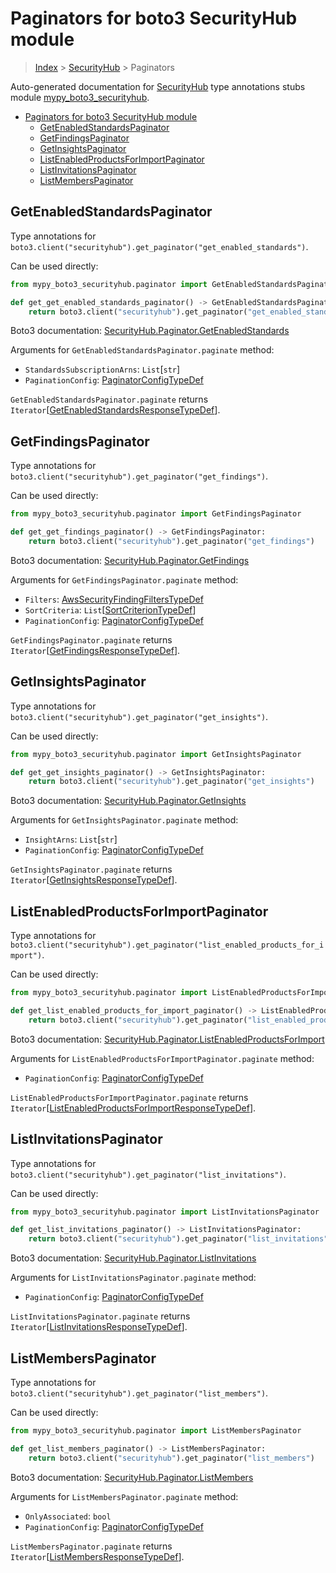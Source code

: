 # Paginators for boto3 SecurityHub module

> [Index](..) > [SecurityHub](.) > Paginators

Auto-generated documentation for
[SecurityHub](https://boto3.amazonaws.com/v1/documentation/api/1.17.77/reference/services/securityhub.html#SecurityHub)
type annotations stubs module
[mypy_boto3_securityhub](https://pypi.org/project/mypy-boto3-securityhub/).

- [Paginators for boto3 SecurityHub module](#paginators-for-boto3-securityhub-module)
  - [GetEnabledStandardsPaginator](#getenabledstandardspaginator)
  - [GetFindingsPaginator](#getfindingspaginator)
  - [GetInsightsPaginator](#getinsightspaginator)
  - [ListEnabledProductsForImportPaginator](#listenabledproductsforimportpaginator)
  - [ListInvitationsPaginator](#listinvitationspaginator)
  - [ListMembersPaginator](#listmemberspaginator)

## GetEnabledStandardsPaginator

Type annotations for
`boto3.client("securityhub").get_paginator("get_enabled_standards")`.

Can be used directly:

```python
from mypy_boto3_securityhub.paginator import GetEnabledStandardsPaginator

def get_get_enabled_standards_paginator() -> GetEnabledStandardsPaginator:
    return boto3.client("securityhub").get_paginator("get_enabled_standards")
```

Boto3 documentation:
[SecurityHub.Paginator.GetEnabledStandards](https://boto3.amazonaws.com/v1/documentation/api/1.17.77/reference/services/securityhub.html#SecurityHub.Paginator.GetEnabledStandards)

Arguments for `GetEnabledStandardsPaginator.paginate` method:

- `StandardsSubscriptionArns`: `List`\[`str`\]
- `PaginationConfig`:
  [PaginatorConfigTypeDef](./type_defs.md#paginatorconfigtypedef)

`GetEnabledStandardsPaginator.paginate` returns
`Iterator`\[[GetEnabledStandardsResponseTypeDef](./type_defs.md#getenabledstandardsresponsetypedef)\].

## GetFindingsPaginator

Type annotations for
`boto3.client("securityhub").get_paginator("get_findings")`.

Can be used directly:

```python
from mypy_boto3_securityhub.paginator import GetFindingsPaginator

def get_get_findings_paginator() -> GetFindingsPaginator:
    return boto3.client("securityhub").get_paginator("get_findings")
```

Boto3 documentation:
[SecurityHub.Paginator.GetFindings](https://boto3.amazonaws.com/v1/documentation/api/1.17.77/reference/services/securityhub.html#SecurityHub.Paginator.GetFindings)

Arguments for `GetFindingsPaginator.paginate` method:

- `Filters`:
  [AwsSecurityFindingFiltersTypeDef](./type_defs.md#awssecurityfindingfilterstypedef)
- `SortCriteria`:
  `List`\[[SortCriterionTypeDef](./type_defs.md#sortcriteriontypedef)\]
- `PaginationConfig`:
  [PaginatorConfigTypeDef](./type_defs.md#paginatorconfigtypedef)

`GetFindingsPaginator.paginate` returns
`Iterator`\[[GetFindingsResponseTypeDef](./type_defs.md#getfindingsresponsetypedef)\].

## GetInsightsPaginator

Type annotations for
`boto3.client("securityhub").get_paginator("get_insights")`.

Can be used directly:

```python
from mypy_boto3_securityhub.paginator import GetInsightsPaginator

def get_get_insights_paginator() -> GetInsightsPaginator:
    return boto3.client("securityhub").get_paginator("get_insights")
```

Boto3 documentation:
[SecurityHub.Paginator.GetInsights](https://boto3.amazonaws.com/v1/documentation/api/1.17.77/reference/services/securityhub.html#SecurityHub.Paginator.GetInsights)

Arguments for `GetInsightsPaginator.paginate` method:

- `InsightArns`: `List`\[`str`\]
- `PaginationConfig`:
  [PaginatorConfigTypeDef](./type_defs.md#paginatorconfigtypedef)

`GetInsightsPaginator.paginate` returns
`Iterator`\[[GetInsightsResponseTypeDef](./type_defs.md#getinsightsresponsetypedef)\].

## ListEnabledProductsForImportPaginator

Type annotations for
`boto3.client("securityhub").get_paginator("list_enabled_products_for_import")`.

Can be used directly:

```python
from mypy_boto3_securityhub.paginator import ListEnabledProductsForImportPaginator

def get_list_enabled_products_for_import_paginator() -> ListEnabledProductsForImportPaginator:
    return boto3.client("securityhub").get_paginator("list_enabled_products_for_import")
```

Boto3 documentation:
[SecurityHub.Paginator.ListEnabledProductsForImport](https://boto3.amazonaws.com/v1/documentation/api/1.17.77/reference/services/securityhub.html#SecurityHub.Paginator.ListEnabledProductsForImport)

Arguments for `ListEnabledProductsForImportPaginator.paginate` method:

- `PaginationConfig`:
  [PaginatorConfigTypeDef](./type_defs.md#paginatorconfigtypedef)

`ListEnabledProductsForImportPaginator.paginate` returns
`Iterator`\[[ListEnabledProductsForImportResponseTypeDef](./type_defs.md#listenabledproductsforimportresponsetypedef)\].

## ListInvitationsPaginator

Type annotations for
`boto3.client("securityhub").get_paginator("list_invitations")`.

Can be used directly:

```python
from mypy_boto3_securityhub.paginator import ListInvitationsPaginator

def get_list_invitations_paginator() -> ListInvitationsPaginator:
    return boto3.client("securityhub").get_paginator("list_invitations")
```

Boto3 documentation:
[SecurityHub.Paginator.ListInvitations](https://boto3.amazonaws.com/v1/documentation/api/1.17.77/reference/services/securityhub.html#SecurityHub.Paginator.ListInvitations)

Arguments for `ListInvitationsPaginator.paginate` method:

- `PaginationConfig`:
  [PaginatorConfigTypeDef](./type_defs.md#paginatorconfigtypedef)

`ListInvitationsPaginator.paginate` returns
`Iterator`\[[ListInvitationsResponseTypeDef](./type_defs.md#listinvitationsresponsetypedef)\].

## ListMembersPaginator

Type annotations for
`boto3.client("securityhub").get_paginator("list_members")`.

Can be used directly:

```python
from mypy_boto3_securityhub.paginator import ListMembersPaginator

def get_list_members_paginator() -> ListMembersPaginator:
    return boto3.client("securityhub").get_paginator("list_members")
```

Boto3 documentation:
[SecurityHub.Paginator.ListMembers](https://boto3.amazonaws.com/v1/documentation/api/1.17.77/reference/services/securityhub.html#SecurityHub.Paginator.ListMembers)

Arguments for `ListMembersPaginator.paginate` method:

- `OnlyAssociated`: `bool`
- `PaginationConfig`:
  [PaginatorConfigTypeDef](./type_defs.md#paginatorconfigtypedef)

`ListMembersPaginator.paginate` returns
`Iterator`\[[ListMembersResponseTypeDef](./type_defs.md#listmembersresponsetypedef)\].

